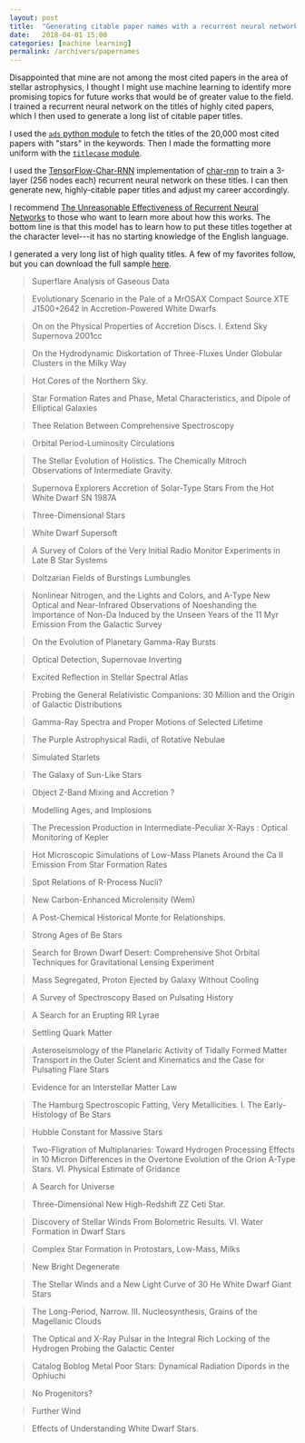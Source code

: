 ```yaml
---
layout: post
title:  "Generating citable paper names with a recurrent neural network"
date:   2018-04-01 15:00
categories: [machine learning]
permalink: /archivers/papernames
---
```


Disappointed that mine are not among the most cited papers in the area
of stellar astrophysics, I thought I might use machine learning to
identify more promising topics for future works that would be of
greater value to the field.  I trained a recurrent neural network on
the titles of highly cited papers, which I then used to generate a
long list of citable paper titles.

I used the 
[`ads` python module](https://ads.readthedocs.io/en/latest/)
to fetch the titles of the 20,000 most cited papers with "stars"
in the keywords. Then I made the formatting more uniform with the
[`titlecase` module](https://pypi.python.org/pypi/titlecase).

I used the
[TensorFlow-Char-RNN](https://github.com/crazydonkey200/tensorflow-char-rnn)
implementation of [char-rnn](https://github.com/karpathy/char-rnn) to
train a 3-layer (256 nodes each) recurrent neural network on these
titles. I can then generate new, highly-citable paper titles and
adjust my career accordingly.

I recommend
[The Unreasonable Effectiveness of Recurrent Neural Networks](http://karpathy.github.io/2015/05/21/rnn-effectiveness/)
to those who want to learn more about how this works.  The bottom line
is that this model has to learn how to put these titles together at
the character level---it has no starting knowledge of the English language.

I generated a very long list of high quality titles.  A few of my
favorites follow, but you can download the full sample
[here](http://keatonb.github.io/docs/adstitleoutput.txt).

> Superflare Analysis of Gaseous Data

> Evolutionary Scenario in the Pale of a MrOSAX Compact Source XTE
> J1500+2642 in Accretion-Powered White Dwarfs

> On on the Physical Properties of Accretion Discs. I. Extend Sky
> Supernova 2001cc

> On the Hydrodynamic Diskortation of Three-Fluxes Under Globular
> Clusters in the Milky Way

> Hot Cores of the Northern Sky.

> Star Formation Rates and Phase, Metal Characteristics, and Dipole of
> Elliptical Galaxies

> Thee Relation Between Comprehensive Spectroscopy

> Orbital Period-Luminosity Circulations

> The Stellar Evolution of Holistics. The Chemically Mitroch
> Observations of Intermediate Gravity.

> Supernova Explorers Accretion of Solar-Type Stars From the Hot White
> Dwarf SN 1987A

> Three-Dimensional Stars

> White Dwarf Supersoft

> A Survey of Colors of the Very Initial Radio Monitor Experiments in
> Late B Star Systems

> Doltzarian Fields of Burstings Lumbungles

> Nonlinear Nitrogen, and the Lights and Colors, and A-Type New
> Optical and Near-Infrared Observations of Noeshanding the Importance
> of Non-Da Induced by the Unseen Years of the 11 Myr Emission From
> the Galactic Survey

> On the Evolution of Planetary Gamma-Ray Bursts

> Optical Detection, Supernovae Inverting

> Excited Reflection in Stellar Spectral Atlas

> Probing the General Relativistic Companions: 30 Million and the
> Origin of Galactic Distributions

> Gamma-Ray Spectra and Proper Motions of Selected Lifetime

> The Purple Astrophysical Radii, of Rotative Nebulae

> Simulated Starlets

> The Galaxy of Sun-Like Stars

> Object Z-Band Mixing and Accretion ?

> Modelling Ages, and Implosions

> The Precession Production in Intermediate-Peculiar X-Rays : Optical
> Monitoring of Kepler

> Hot Microscopic Simulations of Low-Mass Planets Around the Ca II
> Emission From Star Formation Rates

> Spot Relations of R-Process Nucli?

> New Carbon-Enhanced Microlensity (Wem)

> A Post-Chemical Historical Monte for Relationships.

> Strong Ages of Be Stars

> Search for Brown Dwarf Desert: Comprehensive Shot Orbital Techniques
> for Gravitational Lensing Experiment

> Mass Segregated, Proton Ejected by Galaxy Without Cooling

> A Survey of Spectroscopy Based on Pulsating History

> A Search for an Erupting RR Lyrae

> Settling Quark Matter

> Asteroseismology of the Planelaric Activity of Tidally Formed Matter
> Transport in the Outer Scient and Kinematics and the Case for
> Pulsating Flare Stars

> Evidence for an Interstellar Matter Law

> The Hamburg Spectroscopic Fatting, Very Metallicities. I. The
> Early-Histology of Be Stars

> Hubble Constant for Massive Stars

> Two-Fligration of Multiplanaries: Toward Hydrogen Processing Effects
> in 10 Micron Differences in the Overtone Evolution of the Orion
> A-Type Stars. VI. Physical Estimate of Gridance

> A Search for Universe

> Three-Dimensional New High-Redshift ZZ Ceti Star.

> Discovery of Stellar Winds From Bolometric Results. VI. Water
> Formation in Dwarf Stars

> Complex Star Formation in Protostars, Low-Mass, Milks

> New Bright Degenerate

> The Stellar Winds and a New Light Curve of 30 He White Dwarf Giant
> Stars

> The Long-Period, Narrow. III. Nucleosynthesis, Grains of the
> Magellanic Clouds

> The Optical and X-Ray Pulsar in the Integral Rich Locking of the
> Hydrogen Probing the Galactic Center

> Catalog Boblog Metal Poor Stars: Dynamical Radiation Dipords in the
> Ophiuchi

> No Progenitors?

> Further Wind

> Effects of Understanding White Dwarf Stars.



